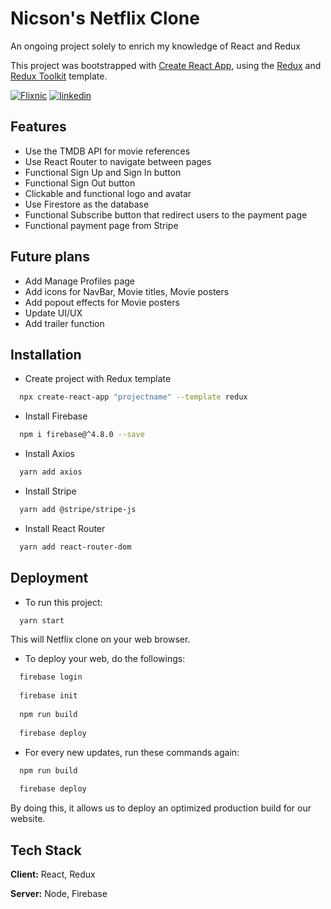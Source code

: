 
# Nicson's Netflix Clone
An ongoing project solely to enrich my knowledge of React and Redux

This project was bootstrapped with [Create React App](https://github.com/facebook/create-react-app), using the [Redux](https://redux.js.org/) and [Redux Toolkit](https://redux-toolkit.js.org/) template.


[![Flixnic](https://img.shields.io/badge/my_portfolio-000?style=for-the-badge&logo=ko-fi&logoColor=white)](https://netflix2-7eeb0.web.app/)
[![linkedin](https://img.shields.io/badge/linkedin-0A66C2?style=for-the-badge&logo=linkedin&logoColor=white)](https://www.linkedin.com/nicsonpw)



## Features

- Use the TMDB API for movie references
- Use React Router to navigate between pages
- Functional Sign Up and Sign In button
- Functional Sign Out button
- Clickable and functional logo and avatar
- Use Firestore as the database
- Functional Subscribe button that redirect users to the payment page
- Functional payment page from Stripe




## Future plans

- Add Manage Profiles page
- Add icons for NavBar, Movie titles, Movie posters
- Add popout effects for Movie posters
- Update UI/UX 
- Add trailer function


## Installation

- Create project with Redux template 
```bash
  npx create-react-app "projectname" --template redux
```

- Install Firebase
```bash
  npm i firebase@^4.8.0 --save
```

- Install Axios
```bash
  yarn add axios
```

- Install Stripe
```bash
  yarn add @stripe/stripe-js
```
- Install React Router
```bash
  yarn add react-router-dom 
```


## Deployment

- To run this project:
```bash
  yarn start
```

This  will Netflix clone on your web browser.

- To deploy your web, do the followings:
```bash
  firebase login
  
  firebase init
  
  npm run build
  
  firebase deploy
```

- For every new updates, run these commands again:
```bash
  npm run build
  
  firebase deploy
```
By doing this, it allows us to deploy an optimized production build for our website.

## Tech Stack

**Client:** React, Redux

**Server:** Node, Firebase



